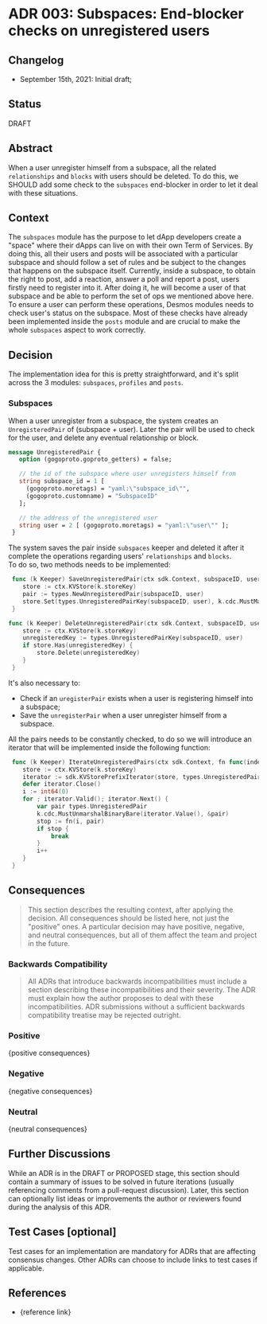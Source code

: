 # ADR 003: Subspaces: End-blocker checks on unregistered users

## Changelog

- September 15th, 2021: Initial draft;

## Status

DRAFT

## Abstract

When a user unregister himself from a subspace, all the related `relationships` and `blocks` with
users should be deleted. To do this, we SHOULD add some check to the `subspaces` end-blocker
in order to let it deal with these situations.

## Context

The `subspaces` module has the purpose to let dApp developers create a "space" where their dApps can live
on with their own Term of Services. By doing this, all their users and posts will be associated with
a particular subspace and should follow a set of rules and be subject to the changes that happens on the subspace itself. 
Currently, inside a subspace, to obtain the right to post, add a reaction, answer a poll and report a post, users firstly need to register
into it. After doing it, he will become a user of that subspace and be able to perform the set of ops we mentioned above here.  
To ensure a user can perform these operations, Desmos modules needs to check user's status on the subspace. Most of these checks have already been implemented inside the `posts` module and are crucial to make the whole `subspaces`
aspect to work correctly.

## Decision

The implementation idea for this is pretty straightforward, and it's split across the 3 modules:
`subspaces`, `profiles` and `posts`.

### Subspaces
When a user unregister from a subspace, the system creates an `UnregisteredPair` of (subspace + user). Later the pair will be used to check for the user, and delete any eventual relationship or block.

````protobuf
message UnregisteredPair {
   option (gogoproto.goproto_getters) = false;

   // the id of the subspace where user unregisters himself from
   string subspace_id = 1 [
     (gogoproto.moretags) = "yaml:\"subspace_id\"",
     (gogoproto.customname) = "SubspaceID"
   ];

   // the address of the unregistered user
   string user = 2 [ (gogoproto.moretags) = "yaml:\"user\"" ];
 }
````

The system saves the pair inside `subspaces` keeper and deleted it after it complete the operations
regarding users' `relationships` and `blocks`.  
To do so, two methods needs to be implemented:
```go
 func (k Keeper) SaveUnregisteredPair(ctx sdk.Context, subspaceID, user string) {
 	store := ctx.KVStore(k.storeKey)
 	pair := types.NewUnregisteredPair(subspaceID, user)
 	store.Set(types.UnregisteredPairKey(subspaceID, user), k.cdc.MustMarshalBinaryBare(&pair))
 }
```

```go
func (k Keeper) DeleteUnregisteredPair(ctx sdk.Context, subspaceID, user string) {
 	store := ctx.KVStore(k.storeKey)
 	unregisteredKey := types.UnregisteredPairKey(subspaceID, user)
 	if store.Has(unregisteredKey) {
 		store.Delete(unregisteredKey)
 	}
 }
```

It's also necessary to: 
* Check if an `uregisterPair` exists when a user is registering himself into a subspace;
* Save the `unregisterPair` when a user unregister himself from a subspace.

All the pairs needs to be constantly checked, to do so we will introduce an iterator that will be implemented
inside the following function:  
```go
 func (k Keeper) IterateUnregisteredPairs(ctx sdk.Context, fn func(index int64, pair types.UnregisteredPair) (stop bool)) {
 	store := ctx.KVStore(k.storeKey)
 	iterator := sdk.KVStorePrefixIterator(store, types.UnregisteredPairPrefix)
 	defer iterator.Close()
 	i := int64(0)
 	for ; iterator.Valid(); iterator.Next() {
 		var pair types.UnregisteredPair
 		k.cdc.MustUnmarshalBinaryBare(iterator.Value(), &pair)
 		stop := fn(i, pair)
 		if stop {
 			break
  		}
 		i++
 	}
 }
```

## Consequences

> This section describes the resulting context, after applying the decision. All consequences should be listed here, not just the "positive" ones. A particular decision may have positive, negative, and neutral consequences, but all of them affect the team and project in the future.

### Backwards Compatibility

> All ADRs that introduce backwards incompatibilities must include a section describing these incompatibilities and their severity. The ADR must explain how the author proposes to deal with these incompatibilities. ADR submissions without a sufficient backwards compatibility treatise may be rejected outright.

### Positive

{positive consequences}

### Negative

{negative consequences}

### Neutral

{neutral consequences}

## Further Discussions

While an ADR is in the DRAFT or PROPOSED stage, this section should contain a summary of issues to be solved in future iterations (usually referencing comments from a pull-request discussion).
Later, this section can optionally list ideas or improvements the author or reviewers found during the analysis of this ADR.

## Test Cases [optional]

Test cases for an implementation are mandatory for ADRs that are affecting consensus changes. Other ADRs can choose to include links to test cases if applicable.

## References

- {reference link}